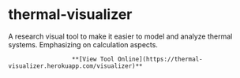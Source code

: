 # thermal-visualizer

A research visual tool to make it easier to model and analyze thermal systems. Emphasizing on calculation aspects. 

                      **[View Tool Online](https://thermal-visualizer.herokuapp.com/visualizer)**


